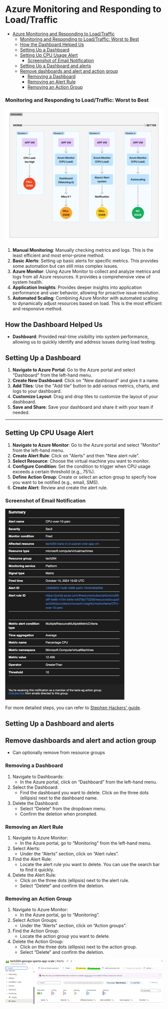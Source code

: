# Azure Monitoring and Responding to Load/Traffic
- [Azure Monitoring and Responding to Load/Traffic](#azure-monitoring-and-responding-to-loadtraffic)
    - [Monitoring and Responding to Load/Traffic: Worst to Best](#monitoring-and-responding-to-loadtraffic-worst-to-best)
  - [How the Dashboard Helped Us](#how-the-dashboard-helped-us)
  - [Setting Up a Dashboard](#setting-up-a-dashboard)
  - [Setting Up CPU Usage Alert](#setting-up-cpu-usage-alert)
    - [Screenshot of Email Notification](#screenshot-of-email-notification)
  - [Setting Up a Dashboard and alerts](#setting-up-a-dashboard-and-alerts)
  - [Remove dashboards and alert and action group](#remove-dashboards-and-alert-and-action-group)
    - [Removing a Dashboard](#removing-a-dashboard)
    - [Removing an Alert Rule](#removing-an-alert-rule)
    - [Removing an Action Group](#removing-an-action-group)

### Monitoring and Responding to Load/Traffic: Worst to Best

![diagram](/images/monitor_scaling.png)

1. **Manual Monitoring**: Manually checking metrics and logs. This is the least efficient and most error-prone method.
2. **Basic Alerts**: Setting up basic alerts for specific metrics. This provides some automation but can still miss complex issues.
3. **Azure Monitor**: Using Azure Monitor to collect and analyze metrics and logs from all Azure resources. It provides a comprehensive view of system health.
4. **Application Insights**: Provides deeper insights into application performance and user behavior, allowing for proactive issue resolution.
5. **Automated Scaling**: Combining Azure Monitor with automated scaling to dynamically adjust resources based on load. This is the most efficient and responsive method.

## How the Dashboard Helped Us

- **Dashboard**: Provided real-time visibility into system performance, allowing us to quickly identify and address issues during load testing.

## Setting Up a Dashboard

1. **Navigate to Azure Portal**: Go to the Azure portal and select "Dashboard" from the left-hand menu.
2. **Create New Dashboard**: Click on "New dashboard" and give it a name.
3. **Add Tiles**: Use the "Add tile" button to add various metrics, charts, and logs to your dashboard.
4. **Customize Layout**: Drag and drop tiles to customize the layout of your dashboard.
5. **Save and Share**: Save your dashboard and share it with your team if needed.

---


## Setting Up CPU Usage Alert

1. **Navigate to Azure Monitor**: Go to the Azure portal and select "Monitor" from the left-hand menu.
2. **Create Alert Rule**: Click on "Alerts" and then "New alert rule".
3. **Select Resource**: Choose the virtual machine you want to monitor.
4. **Configure Condition**: Set the condition to trigger when CPU usage exceeds a certain threshold (e.g., 75%).
5. **Define Action Group**: Create or select an action group to specify how you want to be notified (e.g., email, SMS).
6. **Create Alert**: Review and create the alert rule.

### Screenshot of Email Notification

![CPU Usage Alert Email](/images/alert_email.png)

For more detailed steps, you can refer to [Stephen Hackers' guide](https://www.stephenhackers.co.uk/azure-monitoring-alert-on-virtual-machine-cpu-usage/).


## Setting Up a Dashboard and alerts


## Remove dashboards and alert and action group
- Can optionally remove from resource groups
### Removing a Dashboard
1. Navigate to Dashboards:
   * In the Azure portal, click on “Dashboard” from the left-hand menu.
2. Select the Dashboard:
   * Find the dashboard you want to delete. Click on the three dots (ellipsis) next to the dashboard name.
3. Delete the Dashboard:
   * Select “Delete” from the dropdown menu.
   * Confirm the deletion when prompted.

### Removing an Alert Rule
1. Navigate to Azure Monitor:
   * In the Azure portal, go to “Monitoring” from the left-hand menu.
2. Select Alerts:
   * Under the “Alerts” section, click on “Alert rules”.
3. Find the Alert Rule:
   * Locate the alert rule you want to delete. You can use the search bar to find it quickly.
4. Delete the Alert Rule:
   * Click on the three dots (ellipsis) next to the alert rule.
   * Select “Delete” and confirm the deletion.

### Removing an Action Group
1. Navigate to Azure Monitor:
   * In the Azure portal, go to “Monitoring”.
2. Select Action Groups:
   * Under the “Alerts” section, click on “Action groups”.
3. Find the Action Group:
   * Locate the action group you want to delete.
4. Delete the Action Group:
   * Click on the three dots (ellipsis) next to the action group.
   * Select “Delete” and confirm the deletion.


![removing-alert-rule-and-action-group](/images/remove-action-alert-groups.png)



